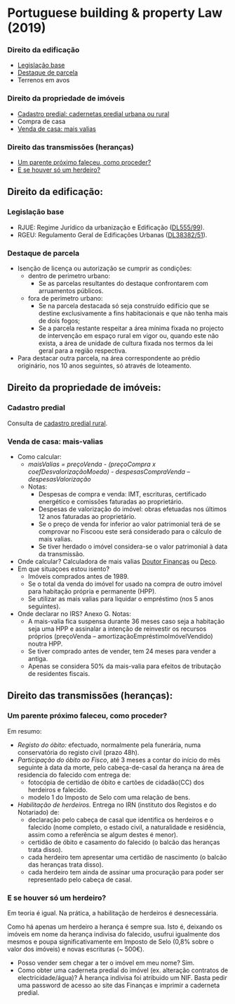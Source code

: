 # Portuguese building & property Law (2019)

### Direito da edificação

- [Legislação base](#legislação-base)
- [Destaque de parcela](#destaque-de-parcela)
- Terrenos em avos

### Direito da propriedade de imóveis

- [Cadastro predial: cadernetas predial urbana ou rural](#cadastro-predial)
- Compra de casa
- [Venda de casa: mais valias](#venda-de-casa-mais-valias)

### Direito das transmissões (heranças)

- [Um parente próximo faleceu, como proceder?](#um-parente-próximo-faleceu-como-proceder)
- [E se houver só um herdeiro?](#e-se-houver-só-um-herdeiro)




## Direito da edificação:

### Legislação base

- RJUE: Regime Jurídico da urbanização e Edificação ([DL555/99](http://www.pgdlisboa.pt/leis/lei_mostra_articulado.php?nid=625&tabela=leis)).
- RGEU: Regulamento Geral de Edificações Urbanas ([DL38382/51](http://www.pgdlisboa.pt/leis/lei_mostra_articulado.php?nid=1217&tabela=leis)).


### Destaque de parcela

- Isenção de licença ou autorização se cumprir as condições:
	- dentro de perimetro urbano:
		- Se as parcelas resultantes do destaque confrontarem com arruamentos públicos.
	- fora de perimetro urbano:
		- Se na parcela destacada só seja construído edifício que se destine exclusivamente a fins habitacionais e que não tenha mais de dois fogos;
		- Se a parcela restante respeitar a área mínima fixada no projecto de intervenção em espaço rural em vigor ou, quando este não exista, a área de unidade de cultura fixada nos termos da lei geral para a região respectiva.
- Para destacar outra parcela, na área correspondente ao prédio originário, nos 10 anos seguintes, só através de loteamento.




## Direito da propriedade de imóveis:

### Cadastro predial

Consulta de [cadastro predial rural](http://www.dgterritorio.pt/cadastro/cadastro_geometrico_da_propriedade_rustica__cgpr_/consultar_seccoes_cadastrais/).


### Venda de casa: mais-valias

- Como calcular:
	- *maisValias = preçoVenda - (preçoCompra x coefDesvalorizaçãoMoeda) - despesasCompraVenda – despesasValorização*
	- Notas:
		- Despesas de compra e venda: IMT, escrituras, certificado energético e comissões faturadas ao proprietário.
		- Despesas de valorização do imóvel: obras efetuadas nos últimos 12 anos faturadas ao proprietário.
		- Se o preço de venda for inferior ao valor patrimonial terá de se comprovar no Fiscoou este será considerado para o cálculo de mais valias.
		- Se tiver herdado o imóvel considera-se o valor patrimonial à data da transmissão.
- Onde calcular? Calculadora de mais valias [Doutor Finanças](https://www.doutorfinancas.pt/calculadora-de-mais-valias-imoveis/) ou [Deco](https://www.deco.proteste.pt/casa/comprar-vender-casa/simule-e-poupe/quanto-pago-ao-fisco-pela-venda-da-minha-casa).
- Em que situaçoes estou isento?
	- Imóveis comprados antes de 1989.
	- Se o total da venda do imóvel for usado na compra de outro imóvel para habitação própria e permanente (HPP).
	- Se utilizar as mais valias para liquidar o empréstimo (nos 5 anos seguintes).
- Onde declarar no IRS? Anexo G. Notas:
	- A mais-valia fica suspensa durante 36 meses caso seja a habitação seja uma HPP e assinalar a intenção de reinvestir os recursos próprios (preçoVenda – amortizaçãoEmpréstimoImóvelVendido) noutra HPP.
	- Se tiver comprado antes de vender, tem 24 meses para vender a antiga.
	- Apenas se considera 50% da mais-valia para efeitos de tributação de residentes fiscais.




## Direito das transmissões (heranças):

### Um parente próximo faleceu, como proceder?

Em resumo:

- *Registo do óbito:* efectuado, normalmente pela funerária, numa conservatória do registo civil (prazo 48h).
- *Participação do óbito ao Fisco*, até 3 meses a contar do início do mês seguinte à data da morte, pelo cabeça-de-casal da herança na área de residencia do falecido com entrega de:
	- fotocópia de certidão de óbito e cartões de cidadão(CC) dos herdeiros e falecido.
	- modelo 1 do Imposto de Selo com uma relação de bens.
- *Habilitação de herdeiros.* Entrega no IRN (instituto dos Registos e do Notariado) de:
	- declaração pelo cabeça de casal que identifica os herdeiros e o falecido (nome completo, o estado civil, a naturalidade e residência, assim como a referência se algum destes é menor).
	- certidão de óbito e casamento do falecido (o balcão das heranças trata disso).
	- cada herdeiro tem apresentar uma certidão de nascimento (o balcão das heranças trata disso).
	- cada herdeiro tem ainda de assinar uma procuração para poder ser representado pelo cabeça de casal.


### E se houver só um herdeiro?

Em teoria é igual. Na prática, a habilitação de herdeiros é desnecessária.

Como há apenas um herdeiro a herança é sempre sua. Isto é, deixando os imóveis em nome da herança indivisa do falecido, usufrui igualmente dos mesmos e poupa significativamente em Imposto de Selo (0,8% sobre o valor dos imóveis) e novas escrituras (~ 500€).

- Posso vender sem chegar a ter o imóvel em meu nome? Sim.
- Como obter uma caderneta predial do imóvel (ex. alteração contratos de electricidade/água)? À herança indivisa foi atribuido um NIF. Basta pedir uma password de acesso ao site das Finanças e imprimir a caderneta predial.